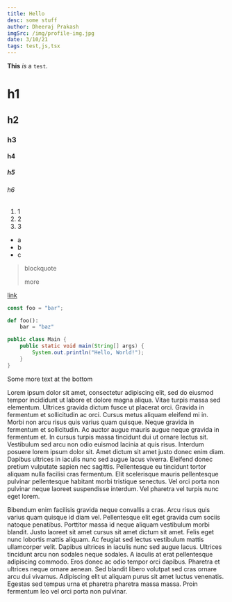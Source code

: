 ```yaml
---
title: Hello
desc: some stuff
author: Dheeraj Prakash
imgSrc: /img/profile-img.jpg
date: 3/10/21
tags: test,js,tsx
---
```


<link
    rel="stylesheet"
    href="//cdnjs.cloudflare.com/ajax/libs/highlight.js/10.6.0/styles/atom-one-dark.min.css"
/>
<script src="//cdnjs.cloudflare.com/ajax/libs/highlight.js/10.6.0/highlight.min.js"></script>
<script>hljs.highlightAll();</script>

**This** _is_ a `test`.

# h1

## h2

### h3

#### h4

##### h5

###### h6

1. 1
2. 2
3. 3

-   a
-   b
-   c

> blockquote
>
> more

[link](https://google.com)

```js
const foo = "bar";
```

```py
def foo():
    bar = "baz"
```

```java
public class Main {
    public static void main(String[] args) {
        System.out.println("Hello, World!");
    }
}
```

Some more text at the bottom

Lorem ipsum dolor sit amet, consectetur adipiscing elit, sed do eiusmod tempor incididunt ut labore et dolore magna aliqua. Vitae turpis massa sed elementum. Ultrices gravida dictum fusce ut placerat orci. Gravida in fermentum et sollicitudin ac orci. Cursus metus aliquam eleifend mi in. Morbi non arcu risus quis varius quam quisque. Neque gravida in fermentum et sollicitudin. Ac auctor augue mauris augue neque gravida in fermentum et. In cursus turpis massa tincidunt dui ut ornare lectus sit. Vestibulum sed arcu non odio euismod lacinia at quis risus. Interdum posuere lorem ipsum dolor sit. Amet dictum sit amet justo donec enim diam. Dapibus ultrices in iaculis nunc sed augue lacus viverra. Eleifend donec pretium vulputate sapien nec sagittis. Pellentesque eu tincidunt tortor aliquam nulla facilisi cras fermentum. Elit scelerisque mauris pellentesque pulvinar pellentesque habitant morbi tristique senectus. Vel orci porta non pulvinar neque laoreet suspendisse interdum. Vel pharetra vel turpis nunc eget lorem.

Bibendum enim facilisis gravida neque convallis a cras. Arcu risus quis varius quam quisque id diam vel. Pellentesque elit eget gravida cum sociis natoque penatibus. Porttitor massa id neque aliquam vestibulum morbi blandit. Justo laoreet sit amet cursus sit amet dictum sit amet. Felis eget nunc lobortis mattis aliquam. Ac feugiat sed lectus vestibulum mattis ullamcorper velit. Dapibus ultrices in iaculis nunc sed augue lacus. Ultrices tincidunt arcu non sodales neque sodales. A iaculis at erat pellentesque adipiscing commodo. Eros donec ac odio tempor orci dapibus. Pharetra et ultrices neque ornare aenean. Sed blandit libero volutpat sed cras ornare arcu dui vivamus. Adipiscing elit ut aliquam purus sit amet luctus venenatis. Egestas sed tempus urna et pharetra pharetra massa massa. Proin fermentum leo vel orci porta non pulvinar.

